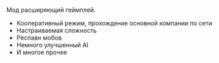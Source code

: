 Мод расширяющий геймплей.
* Кооперативный режим, прохождение основной компании по сети
* Настраиваемая сложность
* Респавн мобов
* Немного улучшенный AI
* И многое прочее